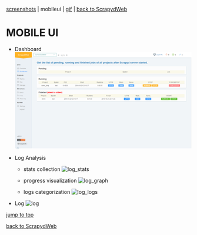 [screenshots](./README.md) | mobileui | [gif](./README_GIF.md) | [back to ScrapydWeb](https://github.com/my8100/scrapydweb)

MOBILE UI
==============================
- Dashboard
![dashboard](./mobileui/dashboard.png)

- Log Analysis
  - stats collection
![log_stats](./mobileui/log_stats.png)

  - progress visualization
![log_graph](./mobileui/log_graph.png)

  - logs categorization
![log_logs](./mobileui/log_logs.png)

- Log
![log](./mobileui/log.png)


[jump to top](#mobile-ui)

[back to ScrapydWeb](https://github.com/my8100/scrapydweb)
